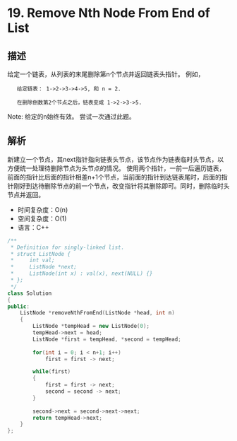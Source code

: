# 19. Remove Nth Node From End of List

## 描述
给定一个链表，从列表的末尾删除第n个节点并返回链表头指针。
例如，
```
   给定链表： 1->2->3->4->5, 和 n = 2.

   在删除倒数第2个节点之后，链表变成 1->2->3->5.
```
Note:
给定的n始终有效。
尝试一次通过此题。

## 解析
新建立一个节点，其next指针指向链表头节点，该节点作为链表临时头节点，以方便统一处理待删除节点为头节点的情况。
使用两个指针，一前一后遍历链表，前面的指针比后面的指针相差n+1个节点，当前面的指针到达链表尾时，后面的指针刚好到达待删除节点的前一个节点，改变指针将其删除即可。同时，删除临时头节点并返回。

- 时间复杂度：O(n)  
- 空间复杂度：O(1)
- 语言：C++

```C++
/**
 * Definition for singly-linked list.
 * struct ListNode {
 *     int val;
 *     ListNode *next;
 *     ListNode(int x) : val(x), next(NULL) {}
 * };
 */
class Solution 
{
public:
    ListNode *removeNthFromEnd(ListNode *head, int n) 
    {
        ListNode *tempHead = new ListNode(0);
        tempHead->next = head;
        ListNode *first = tempHead, *second = tempHead;
        
        for(int i = 0; i < n+1; i++)
            first = first -> next;

        while(first) 
        {
            first = first -> next;
            second = second -> next;
        }
        
        second->next = second->next->next;
        return tempHead->next;
    }
};
```

